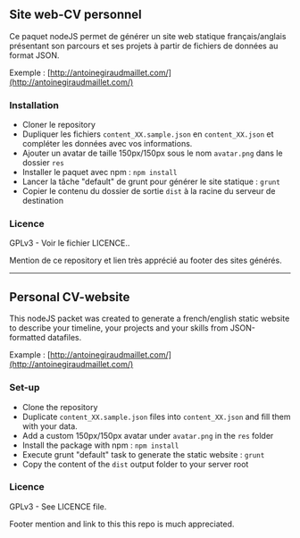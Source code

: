 ## Site web-CV personnel

Ce paquet nodeJS permet de générer un site web statique français/anglais présentant son parcours et ses projets à partir de fichiers de données au format JSON.

Exemple : [http://antoinegiraudmaillet.com/](http://antoinegiraudmaillet.com/)

### Installation
  * Cloner le repository
  * Dupliquer les fichiers `content_XX.sample.json` en `content_XX.json` et compléter les données avec vos informations.
  * Ajouter un avatar de taille 150px/150px sous le nom `avatar.png` dans le dossier `res`
  * Installer le paquet avec npm : `npm install`
  * Lancer la tâche "default" de grunt pour générer le site statique : `grunt`
  * Copier le contenu du dossier de sortie `dist` à la racine du serveur de destination

### Licence
GPLv3 - Voir le fichier LICENCE..

Mention de ce repository et lien très apprécié au footer des sites générés.

---

## Personal CV-website

This nodeJS packet was created to generate a french/english static website to describe your timeline, your projects and your skills from JSON-formatted datafiles.

Example : [http://antoinegiraudmaillet.com/](http://antoinegiraudmaillet.com/)

### Set-up
  * Clone the repository
  * Duplicate `content_XX.sample.json` files into `content_XX.json` and fill them with your data.
  * Add a custom 150px/150px avatar under `avatar.png` in the `res` folder
  * Install the package with npm : `npm install`
  * Execute grunt "default" task to generate the static website : `grunt`
  * Copy the content of the `dist` output folder to your server root

### Licence
GPLv3 - See LICENCE file.

Footer mention and link to this this repo is much appreciated.
